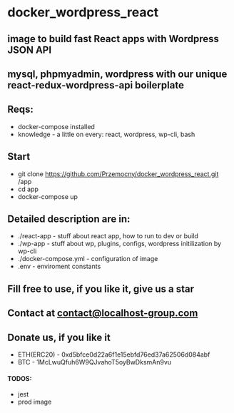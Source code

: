 # docker_wordpress_react
## image to build fast React apps with Wordpress JSON API
## mysql, phpmyadmin, wordpress with our unique react-redux-wordpress-api boilerplate

## Reqs:
- docker-compose installed
- knowledge - a little on every: react, wordpress, wp-cli, bash

## Start
- git clone https://github.com/Przemocny/docker_wordpress_react.git /app
- cd app
- docker-compose up

## Detailed description are in:
- ./react-app - stuff about react app, how to run to dev or build
- ./wp-app - stuff about wp, plugins, configs, wordpress initilization by wp-cli
- ./docker-compose.yml - configuration of image
- .env - enviroment constants

## Fill free to use, if you like it, give us a star
## Contact at contact@localhost-group.com

## Donate us, if you like it
- ETH(ERC20) - 0xd5bfce0d22a6f1e15ebfd76ed37a62506d084abf
- BTC - 1McLwuQfuh6W9QJvahoT5oyBwDksmAn9vu

#### TODOS:
- jest
- prod image





